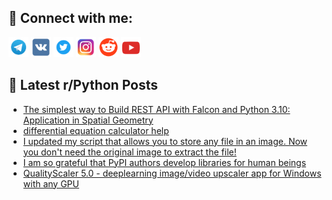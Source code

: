 ## 🔎 Connect with me:
[<img src="https://github.com/bullbesh/bullbesh/blob/main/images/Telegram.png" width="32" height="32" />](https://t.me/bullbesh)
[<img src="https://github.com/bullbesh/bullbesh/blob/main/images/VK.png" width="32" height="32" />](https://vk.com/bullbesh)
[<img src="https://github.com/bullbesh/bullbesh/blob/main/images/Twitter.png" width="32" height="32" />](https://twitter.com/bullbesh1)
[<img src="https://github.com/bullbesh/bullbesh/blob/main/images/Instagram.png" width="32" height="32" />](https://www.instagram.com/bullbesh)
[<img src="https://github.com/bullbesh/bullbesh/blob/main/images/Reddit.png" width="32" height="32" />](https://www.reddit.com/user/bullbesh)
[<img src="https://github.com/bullbesh/bullbesh/blob/main/images/YouTube.png" width="32" height="32" />](https://www.youtube.com/channel/UCtfjRs6uzgq5mfm8S06WTcg)

## 📕 Latest r/Python Posts
<!-- BLOG-POST-LIST:START -->
- [The simplest way to Build REST API with Falcon and Python 3.10: Application in Spatial Geometry](https://www.reddit.com/r/Python/comments/yn03rd/the_simplest_way_to_build_rest_api_with_falcon/)
- [differential equation calculator help](https://www.reddit.com/r/Python/comments/ymyr7r/differential_equation_calculator_help/)
- [I updated my script that allows you to store any file in an image. Now you don&#39;t need the original image to extract the file!](https://www.reddit.com/r/Python/comments/ymxrvl/i_updated_my_script_that_allows_you_to_store_any/)
- [I am so grateful that PyPI authors develop libraries for human beings](https://www.reddit.com/r/Python/comments/ymxlck/i_am_so_grateful_that_pypi_authors_develop/)
- [QualityScaler 5.0 - deeplearning image/video upscaler app for Windows with any GPU](https://www.reddit.com/r/Python/comments/ymx7zq/qualityscaler_50_deeplearning_imagevideo_upscaler/)
<!-- BLOG-POST-LIST:END -->
